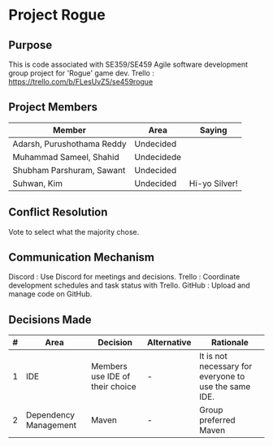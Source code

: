 # Project Rogue

## Purpose

This is code associated with SE359/SE459 Agile software development group project for 'Rogue' game dev.
Trello : https://trello.com/b/FLesUvZ5/se459rogue

## Project Members

| Member | Area | Saying        |
| ------ | ---- |---------------|
| Adarsh, Purushothama Reddy | Undecided |               |
| Muhammad Sameel, Shahid | Undecidede |               |
| Shubham Parshuram, Sawant | Undecided |               |
| Suhwan, Kim | Undecided | Hi-yo Silver! |

## Conflict Resolution

Vote to select what the majority chose.

## Communication Mechanism

Discord : Use Discord for meetings and decisions.
Trello : Coordinate development schedules and task status with Trello.
GitHub : Upload and manage code on GitHub.

## Decisions Made

| # | Area                  | Decision                        | Alternative | Rationale                                             |
|---|-----------------------|---------------------------------|-------------|-------------------------------------------------------|
| 1 | IDE                   | Members use IDE of their choice | -           | It is not necessary for everyone to use the same IDE. |
| 2 | Dependency Management | Maven                           | -           | Group preferred Maven                                 |

